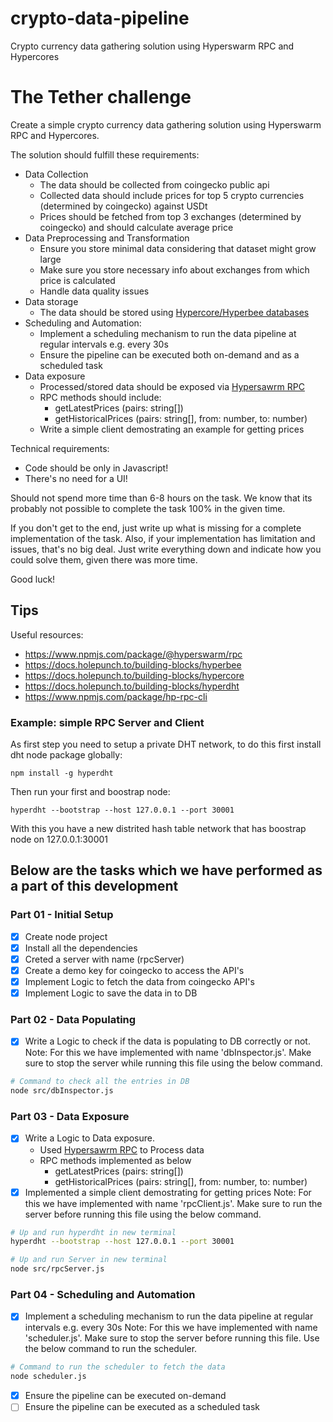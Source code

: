 # crypto-data-pipeline
Crypto currency data gathering solution using Hyperswarm RPC and Hypercores

# The Tether challenge

Create a simple crypto currency data gathering solution using Hyperswarm RPC and Hypercores.

The solution should fulfill these requirements:
- Data Collection
  - The data should be collected from coingecko public api
  - Collected data should include prices for top 5 crypto currencies (determined by coingecko) against USDt
  - Prices should be fetched from top 3 exchanges (determined by coingecko) and should calculate average price
- Data Preprocessing and Transformation
  - Ensure you store minimal data considering that dataset might grow large
  - Make sure you store necessary info about exchanges from which price is calculated
  - Handle data quality issues
- Data storage
  - The data should be stored using [Hypercore/Hyperbee databases](https://docs.pears.com/building-blocks/hypercore)
- Scheduling and Automation:
  - Implement a scheduling mechanism to run the data pipeline at regular intervals e.g. every 30s
  - Ensure the pipeline can be executed both on-demand and as a scheduled task
- Data exposure
  - Processed/stored data should be exposed via [Hypersawrm RPC](https://www.npmjs.com/package/@hyperswarm/rpc)
  - RPC methods should include:
    - getLatestPrices (pairs: string[])
    - getHistoricalPrices (pairs: string[], from: number, to: number)
  - Write a simple client demostrating an example for getting prices

Technical requirements:
- Code should be only in Javascript!
- There's no need for a UI!

Should not spend more time than 6-8 hours on the task. We know that its probably not possible to complete the task 100% in the given time.

If you don't get to the end, just write up what is missing for a complete implementation of the task. Also, if your implementation has limitation and issues, that's no big deal. Just write everything down and indicate how you could solve them, given there was more time.

Good luck!

## Tips

Useful resources:
- https://www.npmjs.com/package/@hyperswarm/rpc
- https://docs.holepunch.to/building-blocks/hyperbee
- https://docs.holepunch.to/building-blocks/hypercore
- https://docs.holepunch.to/building-blocks/hyperdht
- https://www.npmjs.com/package/hp-rpc-cli

### Example: simple RPC Server and Client

As first step you need to setup a private DHT network, to do this first install dht node package globally:
```
npm install -g hyperdht
```
Then run your first and boostrap node:
```
hyperdht --bootstrap --host 127.0.0.1 --port 30001
```

With this you have a new distrited hash table network that has boostrap node on 127.0.0.1:30001


## Below are the tasks which we have performed as a part of this development


### Part 01 - Initial Setup
- [x] Create node project
- [x] Install all the dependencies
- [x] Creted a server with name (rpcServer)
- [x] Create a demo key for coingecko to access the API's
- [x] Implement Logic to fetch the data from coingecko API's
- [x] Implement Logic to save the data in to DB

### Part 02 - Data Populating
- [x] Write a Logic to check if the data is populating to DB correctly or not. 
Note: For this we have implemented with name 'dbInspector.js'. Make sure to stop the server while running this file using the below command.
```bash
# Command to check all the entries in DB
node src/dbInspector.js
```

### Part 03 - Data Exposure
- [x] Write a Logic to Data exposure.
  - Used [Hypersawrm RPC](https://www.npmjs.com/package/@hyperswarm/rpc) to Process data
  - RPC methods implemented as below
    - getLatestPrices (pairs: string[])
    - getHistoricalPrices (pairs: string[], from: number, to: number)
- [x] Implemented a simple client demostrating for getting prices
Note: For this we have implemented with name 'rpcClient.js'. Make sure to run the server before running this file using the below command.
```bash
# Up and run hyperdht in new terminal 
hyperdht --bootstrap --host 127.0.0.1 --port 30001
```

```bash
# Up and run Server in new terminal 
node src/rpcServer.js
````


### Part 04 - Scheduling and Automation
- [x] Implement a scheduling mechanism to run the data pipeline at regular intervals e.g. every 30s
Note: For this we have implemented with name 'scheduler.js'. Make sure to stop the server before running this file.  Use the below command to run the scheduler.
```bash
# Command to run the scheduler to fetch the data
node scheduler.js
```

- [x] Ensure the pipeline can be executed on-demand
- [ ] Ensure the pipeline can be executed as a scheduled task
